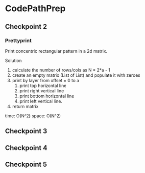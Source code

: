 # CodePathPrep

## Checkpoint 2

### Prettyprint
Print concentric rectangular pattern in a 2d matrix.

Solution

  1. calculate the number of rows/cols as N = 2*a - 1
  2. create an empty matrix (List of List) and populate it with zeroes
  3. print by layer from offset = 0 to a
        1. print top horizontal line
        2. print right vertical line
        3. print bottom horizontal line
        4. print left vertical line.
  4. return matrix
 
  time: O(N^2)
  space: O(N^2)
 
## Checkpoint 3

## Checkpoint 4

## Checkpoint 5

